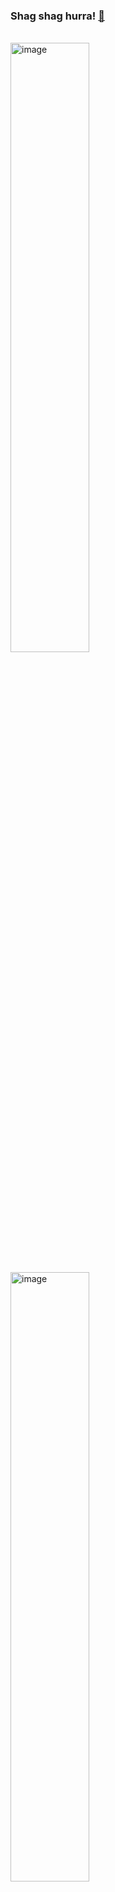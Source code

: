 ### Shag shag hurra! [🙌](collegiateshag.github.io)
<br>
<img src="https://user-images.githubusercontent.com/107992420/175081212-40e1d376-e61f-49ee-9127-2fc6ac8c4024.png" alt="image" width="50%"/>
<br><br>
<img src="https://user-images.githubusercontent.com/107992420/175081179-22b06369-edc2-498c-908d-b289232f441e.png" alt="image" width="50%"/>
<br><br>
<img src="https://user-images.githubusercontent.com/107992420/175081839-a7684b14-1bfc-4923-b4a2-1de2e4215c3a.png" alt="image" width="50%"/>
<br><br>
<img src="https://user-images.githubusercontent.com/107992420/175081235-9af53a6b-4b6f-4d91-b408-a7eb976794fa.png" alt="image" width="50%"/>
<br><br>
<img src="https://user-images.githubusercontent.com/107992420/175081288-3cadebc6-0631-4561-873e-5dd7db5c93c5.png" alt="image" width="50%"/>
<br><br>
<img src="https://user-images.githubusercontent.com/107992420/175081769-5f6cf6ae-49e1-4d62-b2d6-45018e2d80be.png" alt="image" width="50%"/>
